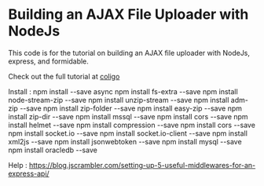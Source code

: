 # Building an AJAX File Uploader with NodeJs

This code is for the tutorial on building an AJAX file uploader with NodeJs, express, and formidable.

Check out the full tutorial at [coligo](http://coligo.io/building-ajax-file-uploader-with-node/)

Install :
npm install --save async
npm install fs-extra --save
npm install node-stream-zip --save 
npm install unzip-stream --save 
npm install adm-zip --save 
npm install zip-folder --save 
npm install easy-zip --save 
npm install zip-dir --save 
npm install mssql --save 
npm install cors --save 
npm install helmet --save 
npm install compression --save
npm install cors --save
npm install socket.io --save
npm install socket.io-client --save
npm install xml2js --save
npm install jsonwebtoken --save
npm install mysql --save
npm install oracledb --save

Help :
https://blog.jscrambler.com/setting-up-5-useful-middlewares-for-an-express-api/
